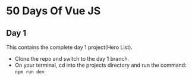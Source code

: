 # 50 Days Of Vue JS
## Day 1

This contains the complete day 1 project(Hero List).
- Clone the repo and switch to the day 1 branch. 
- On your terminal, cd into the projects directory and run the command: ```npm run dev```
